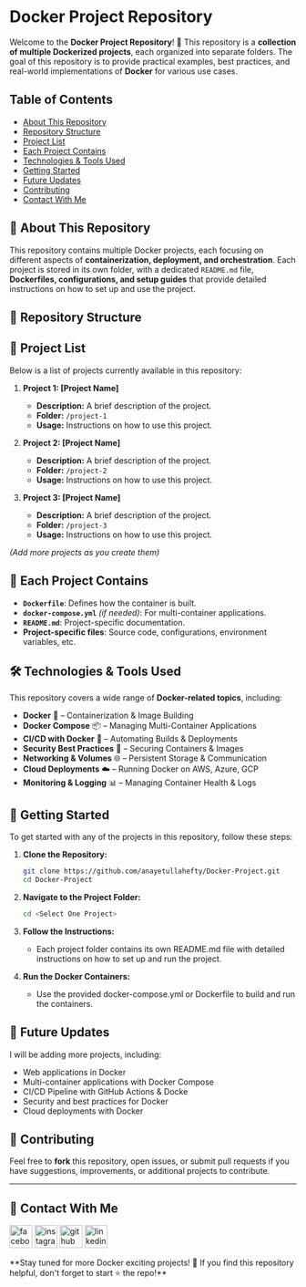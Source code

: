 # Docker Project Repository

Welcome to the **Docker Project Repository**! 🚀 This repository is a **collection of multiple Dockerized projects**, each organized into separate folders. The goal of this repository is to provide practical examples, best practices, and real-world implementations of **Docker** for various use cases.

## Table of Contents

- [About This Repository](#about-this-repository)
- [Repository Structure](#repository-structure)
- [Project List](#project-list)
- [Each Project Contains](#each-project-contains)
- [Technologies & Tools Used](#technologies--tools-used)
- [Getting Started](#getting-started)
- [Future Updates](#future-updates)
- [Contributing](#contributing)
- [Contact With Me](#contact-with-me)

## 📌 About This Repository <a name="about-this-repository"></a>

This repository contains multiple Docker projects, each focusing on different aspects of **containerization, deployment, and orchestration**. Each project is stored in its own folder, with a dedicated `README.md` file, **Dockerfiles, configurations, and setup guides** that provide detailed instructions on how to set up and use the project.


## 📂 Repository Structure <a name="repository-structure"></a>

## 📜 Project List <a name="project-list"></a>

Below is a list of projects currently available in this repository:

1. **Project 1: [Project Name]**
   - **Description:** A brief description of the project.
   - **Folder:** `/project-1`
   - **Usage:** Instructions on how to use this project.

2. **Project 2: [Project Name]**
   - **Description:** A brief description of the project.
   - **Folder:** `/project-2`
   - **Usage:** Instructions on how to use this project.

3. **Project 3: [Project Name]**
   - **Description:** A brief description of the project.
   - **Folder:** `/project-3`
   - **Usage:** Instructions on how to use this project.

*(Add more projects as you create them)*

## 📑 Each Project Contains <a name="each-project-contains"></a>
- **`Dockerfile`**: Defines how the container is built.
- **`docker-compose.yml`** *(if needed)*: For multi-container applications.
- **`README.md`**: Project-specific documentation.
- **Project-specific files**: Source code, configurations, environment variables, etc.

## 🛠️ Technologies & Tools Used <a name="technologies--tools-used"></a>

This repository covers a wide range of **Docker-related topics**, including:

- **Docker** 🐳 – Containerization & Image Building
- **Docker Compose** 📦 – Managing Multi-Container Applications
- **CI/CD with Docker** 🚀 – Automating Builds & Deployments
- **Security Best Practices** 🔐 – Securing Containers & Images
- **Networking & Volumes** 🌐 – Persistent Storage & Communication
- **Cloud Deployments** ☁️ – Running Docker on AWS, Azure, GCP
- **Monitoring & Logging** 📊 – Managing Container Health & Logs


## 🚀 Getting Started <a name="getting-started"></a>

To get started with any of the projects in this repository, follow these steps:

1. **Clone the Repository:**
   ```bash
   git clone https://github.com/anayetullahefty/Docker-Project.git
   cd Docker-Project
   
2. **Navigate to the Project Folder:**

   ```bash
   cd <Select One Project>
3. **Follow the Instructions:**
   -  Each project folder contains its own README.md file with detailed instructions on how to set up and run the project.

4. **Run the Docker Containers:**
   -  Use the provided docker-compose.yml or Dockerfile to build and run the containers.

## 📅 Future Updates <a name="future-updates"></a>

I will be adding more projects, including:

- Web applications in Docker
- Multi-container applications with Docker Compose
- CI/CD Pipeline with GitHub Actions & Docke
- Security and best practices for Docker
- Cloud deployments with Docker

## 🤝 Contributing <a name="contributing"></a>

Feel free to **fork** this repository, open issues, or submit pull requests if you have suggestions, improvements, or additional projects to contribute.

---
## 📧 Contact With Me <a name="contact-with-me"></a>
<p dir="auto"><a href="https://www.facebook.com/mohammad.a.u.efty/" rel="nofollow"><img src="https://raw.githubusercontent.com/rahuldkjain/github-profile-readme-generator/master/src/images/icons/Social/facebook.svg" alt="facebook" height="40" style="max-width: 100%;"></a>
  <a href="https://github.com/anayetullahefty" rel="nofollow"><img src="https://raw.githubusercontent.com/rahuldkjain/github-profile-readme-generator/refs/heads/master/src/images/icons/Social/github.svg" alt="instagram" height="40" style="max-width: 100%;"></a>  
  <a href="https://twitter.com/anayet_efty" rel="nofollow">
  <img src="https://raw.githubusercontent.com/rahuldkjain/github-profile-readme-generator/master/src/images/icons/Social/facebook.svg" alt="github" height="40" style="max-width: 100%;"></a>
  <a href="https://www.linkedin.com/in/mohammad-a-u-efty/" rel="nofollow"><img src="https://raw.githubusercontent.com/rahuldkjain/github-profile-readme-generator/master/src/images/icons/Social/linked-in-alt.svg" alt="linkedin" height="40" style="max-width: 100%;"></a></p>
**Stay tuned for more Docker exciting projects! 🚀 If you find this repository helpful, don't forget to start ⭐ the repo!**

